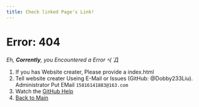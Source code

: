 ```yaml
---
title: Check linked Page's Link! 
---
```

# Error: 404
*Eh, **Corrently**, you Encountered a Error ﾍ( ´Д*
1. If you has Website creater, Please provide a index.html
2. Tell website creater Useing E-Mail or Issues (GitHub: @Dobby233Liu). Administrator Put EMail `15816141883@163.com`
3. Watch the [GitHub Help](https://help.github.com)
4. [Back to Main](https://dobby233liu.github.io/)
